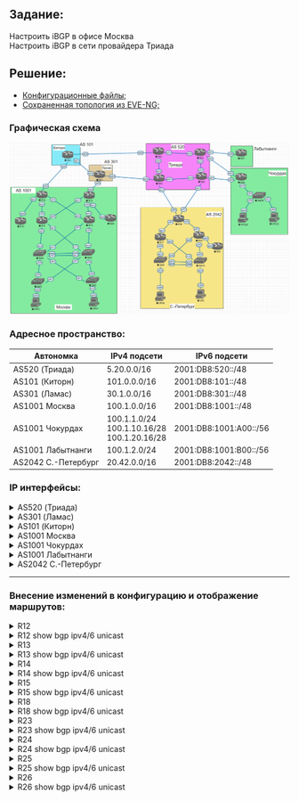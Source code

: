## Задание:

Настроить iBGP в офисе Москва
<br>
Настроить iBGP в сети провайдера Триада

##  Решение:

- [Конфигурационные файлы;](configs/)
- [Сохраненная топология из EVE-NG;](eve-ng_lab_iBGP.zip)

### Графическая схема

![](Topology.PNG)

### Адресное пространство:

| **Автономка**       | **IPv4 подсети**                                 | **IPv6 подсети**       |
|---------------------|--------------------------------------------------|------------------------|
| AS520 (Триада)      | 5.20.0.0/16                                      | 2001:DB8:520::/48      |
| AS101 (Киторн)      | 101.0.0.0/16                                     | 2001:DB8:101::/48      |
| AS301 (Ламас)       | 30.1.0.0/16                                      | 2001:DB8:301::/48      |
| AS1001 Москва       | 100.1.0.0/16                                     | 2001:DB8:1001::/48     |
| AS1001 Чокурдах     | 100.1.1.0/24<br>100.1.10.16/28<br>100.1.20.16/28 | 2001:DB8:1001:A00::/56 |
| AS1001 Лабытнанги   | 100.1.2.0/24                                     | 2001:DB8:1001:B00::/56 |
| AS2042 С.-Петербург | 20.42.0.0/16                                     | 2001:DB8:2042::/48     |

### IP интерфейсы:

<details>
  <summary>AS520 (Триада)</summary>

| **Device** |            **Interface**            |                                **IPv4 Address**                                |                                                                                **IPv6 Address**                                                                        |
|:----------:|:-----------------------------------:|:------------------------------------------------------------------------------:|:----------------------------------------------------------------------------------------------------------------------------------------------------------------------:|
|   **R23**  |     Lo1<br>e0/0<br>e0/1<br>e0/2     |         5.20.0.23/32<br>5.20.23.0/31<br>172.16.1.0/31<br>172.16.1.2/31         |                                            2001:DB8:520::23/128<br>FE80::23 link-local<br>FE80::23 link-local<br>FE80::23 link-local                                   |
|   **R24**  | Lo1<br>e0/0<br>e0/1<br>e0/2<br>e0/3 | 5.20.0.24/32<br>5.20.24.0/31<br>172.16.1.4/31<br>172.16.1.3/31<br>5.20.24.2/31 | 2001:DB8:520::24/128<br>FE80::24 link-local, 2001:DB8:520:24E0::24/112<br>FE80::24 link-local<br>FE80::24 link-local<br>FE80::24 link-local, 2001:DB8:520:24E3::24/112 |
|   **R25**  | Lo1<br>e0/0<br>e0/1<br>e0/2<br>e0/3 | 5.20.0.25/32<br>172.16.1.1/31<br>5.20.25.0/31<br>172.16.1.6/31<br>5.20.25.2/31 |                                2001:DB8:520::25/128<br>FE80::25 link-local<br>FE80::25 link-local<br>FE80::25 link-local<br>FE80::25 link-local                        |
|   **R26**  | Lo1<br>e0/0<br>e0/1<br>e0/2<br>e0/3 | 5.20.0.26/32<br>172.16.1.5/31<br>5.20.26.0/31<br>172.16.1.7/31<br>5.20.26.2/31 |                 2001:DB8:520::26/128<br>FE80::26 link-local<br>FE80::26 link-local<br>FE80::26 link-local<br>FE80::26 link-local, 2001:DB8:520:26E3::26/112            |
</details>

<details>
  <summary>AS301 (Ламас)</summary>

| **Device** | **Interface**               | **IPv4 Address**                                               | **IPv6 Address**                                                                                                                                                           |
|------------|-----------------------------|----------------------------------------------------------------|----------------------------------------------------------------------------------------------------------------------------------------------------------------------------|
| **R21**    | Lo1<br>e0/0<br>e0/1<br>e0/2 | 30.1.0.21/32<br>30.1.100.0/31<br>172.16.1.0/31<br>5.20.24.1/31 | 2001:DB8:301::21/128<br>FE80::21 link-local, 2001:DB8:301:21E0::21/112<br>FE80::21 link-local, 2001:DB8:301:21E1::21/112<br>FE80::21 link-local, 2001:DB8:520:24E0::21/112 |
</details>

<details>
  <summary>AS101 (Киторн)</summary>

| **Device** | **Interface**               | **IPv4 Address**                                                 | **IPv6 Address**                                                                                                                                |
|------------|-----------------------------|------------------------------------------------------------------|-------------------------------------------------------------------------------------------------------------------------------------------------|
| **R22**    | Lo1<br>e0/0<br>e0/1<br>e0/2 | 101.0.0.22/32<br>101.0.100.0/31<br>172.16.1.1/31<br>5.20.23.1/31 | 2001:DB8:101::22/128<br>FE80::22 link-local, 2001:DB8:101:22E0::22/112<br>FE80::22 link-local, 2001:DB8:301:21E1::22/112<br>FE80::22 link-local |
</details>

<details>
  <summary>AS1001 Москва</summary>

| **Device** | **Interface**                                  | **IPv4 Address**                                                                                       | **IPv6 Address**                                                                                                                             |
|------------|------------------------------------------------|--------------------------------------------------------------------------------------------------------|----------------------------------------------------------------------------------------------------------------------------------------------|
| **VPC1**   | eth0                                           | 100.1.10.2/28 gw 100.1.10.1                                                                            | 2001:DB8:1001:10::/64 (SLAAC)                                                                                                                |
| **VPC7**   | eth0                                           | 100.1.20.2/28 gw 100.1.20.1                                                                            | 2001:DB8:1001:20::/64 (SLAAC)                                                                                                                |
| **SW2**    | Lo1<br>e0/0<br>e0/1<br>vlan20                  | 100.1.0.2/32<br>172.16.1.27/31<br>172.16.1.23/31<br>100.1.20.1/28                                      | 2001:DB8:1001::2/128<br>FE80::2 link-local<br>FE80::2 link-local<br>2001:DB8:1001:20::1/64                                                   |
| **SW3**    | Lo1<br>e0/0<br>e0/1<br>vlan10                  | 100.1.0.3/32<br>172.16.1.21/31<br>172.16.1.29/31<br>100.1.10.1/28                                      | 2001:DB8:1001::3/128<br>FE80::3 link-local<br>FE80::3 link-local<br>2001:DB8:1001:10::1/64                                                   |
| **SW4**    | Lo1<br>e0/0<br>e0/1<br>e1/0<br>e1/1<br>vlan201 | 100.1.0.4/32<br>172.16.1.20/31<br>172.16.1.22/31<br>172.16.1.13/31<br>172.16.1.19/31<br>172.16.1.24/31 | 2001:DB8:1001::4/128<br>FE80::4 link-local<br>FE80::4 link-local<br>FE80::4 link-local<br>FE80::4 link-local<br>FE80::4 link-local           |
| **SW5**    | Lo1<br>e0/0<br>e0/1<br>e1/0<br>e1/1<br>vlan201 | 100.1.0.5/32<br>172.16.1.26/31<br>172.16.1.28/31<br>172.16.1.17/31<br>172.16.1.15/31<br>172.16.1.25/31 | 2001:DB8:1001::5/128<br>FE80::5 link-local<br>FE80::5 link-local<br>FE80::5 link-local<br>FE80::5 link-local<br>FE80::5 link-local           |
| **R12**    | Lo1<br>e0/0<br>e0/1<br>e0/2<br>e0/3            | 100.1.0.12/32<br>172.16.1.12/31<br>172.16.1.14/31<br>172.16.1.1/31<br>172.16.1.9/31                    | 2001:DB8:1001::12/128<br>FE80::12 link-local<br>FE80::12 link-local<br>FE80::12 link-local<br>FE80::12 link-local                            |
| **R13**    | Lo1<br>e0/0<br>e0/1<br>e0/2<br>e0/3            | 100.1.0.13/32<br>172.16.1.16/31<br>172.16.1.18/31<br>172.16.1.7/31<br>172.16.1.3/31                    | 2001:DB8:1001::13/128<br>FE80::13 link-local<br>FE80::13 link-local<br>FE80::13 link-local<br>FE80::13 link-local                            |
| **R14**    | Lo1<br>e0/0<br>e0/1<br>e0/2<br>e0/3            | 100.1.0.14/32<br>172.16.1.0/31<br>172.16.1.2/31<br>101.0.100.1/31<br>172.16.1.4/31                     | 2001:DB8:1001::14/128<br>FE80::14 link-local<br>FE80::14 link-local<br>FE80::14 link-local, 2001:DB8:101:22E0::14/112<br>FE80::14 link-local |
| **R15**    | Lo1<br>e0/0<br>e0/1<br>e0/2<br>e0/3            | 100.1.0.15/32<br>172.16.1.6/31<br>172.16.1.8/31<br>30.1.100.1/31<br>172.16.1.10/31                     | 2001:DB8:1001::15/128<br>FE80::15 link-local<br>FE80::15 link-local<br>FE80::15 link-local, 2001:DB8:301:21E0::15/112<br>FE80::15 link-local |
| **R19**    | Lo1<br>e0/0                                    | 100.1.0.19/32<br>172.16.1.5/31                                                                         | 2001:DB8:1001::19/128<br>FE80::19 link-local                                                                                                 |
| **R20**    | Lo1<br>e0/0                                    | 100.1.0.20/32<br>172.16.1.11/31                                                                        | 2001:DB8:1001::20/128<br>FE80::20 link-local                                                                                                 |
</details>

<details>
  <summary>AS1001 Чокурдах</summary>

| **Device** | **Interface**                   | **IPv4 Address**                                                | **IPv6 Address**                                                                                   |
|------------|---------------------------------|-----------------------------------------------------------------|----------------------------------------------------------------------------------------------------|
| **VPC30**  | eth0                            | 100.1.10.18/28 gw 100.1.10.17                                   | 2001:DB8:1001:A10::/64 (SLAAC)                                                                     |
| **VPC31**  | eth0                            | 100.1.20.18/28 gw 100.1.20.17                                   | 2001:DB8:1001:A20::/64 (SLAAC)                                                                     |
| **R28**    | Lo1<br>e0/0<br>e0/1<br>e0/2     | 100.1.1.28<br>5.20.26.1/31<br>5.20.25.3/31<br>172.16.1.0/31     | 2001:DB8:1001:AA1::28<br>FE80::28 link-local<br>FE80::28 link-local<br>FE80::28 link-local         |
| **SW29**   | Lo1<br>e0/2<br>vlan10<br>vlan20 | 100.1.1.29<br>172.16.1.1/31<br>100.1.10.17/28<br>100.1.20.17/28 | 2001:DB8:1001:AA1::29<br>FE80::29 link-local<br>2001:DB8:1001:A10::1/64<br>2001:DB8:1001:A20::1/64 |
</details>

<details>
  <summary>AS1001 Лабытнанги</summary>

| **Device** | **Interface** | **IPv4 Address**              | **IPv6 Address**                                 |
|------------|---------------|-------------------------------|--------------------------------------------------|
| **R27**    | Lo1<br>e0/0   | 100.1.2.27/32<br>5.20.25.1/31 | 2001:DB8:1001:BB2::27/128<br>FE80::27 link-local |
</details>

<details>
  <summary>AS2042 С.-Петербург</summary>

| **Device** | **Interface**                            | **IPv4 Address**                                                                    | **IPv6 Address**                                                                                                                                                        |
|------------|------------------------------------------|-------------------------------------------------------------------------------------|-------------------------------------------------------------------------------------------------------------------------------------------------------------------------|
| **VPC**    | eth0                                     | 20.42.10.2/28 gw 20.42.10.1                                                         | 2001:DB8:2042:10::/64 (SLAAC)                                                                                                                                           |
| **VPC8**   | eth0                                     | 20.42.20.2/28 gw 20.42.20.1                                                         | 2001:DB8:2042:20::/64 (SLAAC)                                                                                                                                           |
| **SW9**    | Lo1<br>e0/3<br>e1/0<br>vlan10<br>vlan251 | 20.42.0.9/32<br>172.16.1.11/31<br>172.16.1.7/31<br>20.42.10.1/28<br>172.16.1.14/31  | 2001:DB8:2042::9/128<br>FE80::9 link-local<br>FE80::9 link-local<br>2001:DB8:2042:10::1/64<br>FE80::9 link-local                                                        |
| **SW10**   | Lo1<br>e0/3<br>e1/0<br>vlan20<br>vlan251 | 100.1.0.10/32<br>172.16.1.5/31<br>172.16.1.13/31<br>100.1.20.1/28<br>172.16.1.15/31 | 2001:DB8:2042::10/128<br>FE80::10 link-local<br>FE80::10 link-local<br>2001:DB8:2042:20::1/64<br>FE80::10 link-local                                                    |
| **R16**    | Lo1<br>e0/0<br>e0/1<br>e0/2<br>e0/3      | 20.42.0.16/32<br>172.16.1.4/31<br>172.16.1.1/31<br>172.16.1.6/31<br>172.16.1.8/31   | 2001:DB8:2042::16/128<br>FE80::16 link-local<br>FE80::16 link-local<br>FE80::16 link-local<br>FE80::16 link-local                                                       |
| **R17**    | Lo1<br>e0/0<br>e0/1<br>e0/2              | 20.42.0.17/32<br>172.16.1.10/31<br>172.16.1.3/31<br>172.16.1.12/31                  | 2001:DB8:2042::17/128<br>FE80::17 link-local<br>FE80::17 link-local<br>FE80::17 link-local                                                                              |
| **R18**    | Lo1<br>e0/0<br>e0/1<br>e0/2<br>e0/3      | 20.42.0.18/32<br>172.16.1.0/31<br>172.16.1.2/31<br>5.20.24.3/31<br>5.20.26.3/31     | 2001:DB8:2042::18/128<br>FE80::18 link-local<br>FE80::18 link-local<br>FE80::18 link-local, 2001:DB8:520:24E3::18/112<br>FE80::18 link-local, 2001:DB8:520:26E3::18/112 |
| **R32**    | Lo1<br>e0/0                              | 20.42.0.32/32<br>172.16.1.9/31                                                      | 2001:DB8:2042::32/128<br>FE80::32 link-local                                                                                                                            |
</details>

<hr>

### Внесение изменений в конфигурацию и отображение маршрутов:
<details>
  <summary>R12</summary>
<pre>
!
router bgp 1001
 neighbor msk peer-group
 neighbor msk remote-as 1001
 neighbor msk update-source Loopback1
 neighbor msk_v6 peer-group
 neighbor msk_v6 remote-as 1001
 neighbor msk_v6 update-source Loopback1
 neighbor 2001:DB8:1001::13 peer-group msk_v6
 neighbor 2001:DB8:1001::14 peer-group msk_v6
 neighbor 2001:DB8:1001::15 peer-group msk_v6
 neighbor 100.1.0.13 peer-group msk
 neighbor 100.1.0.14 peer-group msk
 neighbor 100.1.0.15 peer-group msk
 !
 address-family ipv4
  no neighbor 2001:DB8:1001::13 activate
  no neighbor 2001:DB8:1001::14 activate
  no neighbor 2001:DB8:1001::15 activate
  neighbor 100.1.0.13 activate
  neighbor 100.1.0.14 activate
  neighbor 100.1.0.15 activate
 exit-address-family
 !
 address-family ipv6
  neighbor 2001:DB8:1001::13 activate
  neighbor 2001:DB8:1001::14 activate
  neighbor 2001:DB8:1001::15 activate
 exit-address-family
!
</pre>
</details>
<details>
  <summary>R12 show bgp ipv4/6 unicast</summary>
<pre>
R12#sh bgp ipv4 unicast
BGP table version is 43, local router ID is 100.1.0.12
...
     Network          Next Hop            Metric LocPrf Weight Path
 r>i 0.0.0.0          100.1.0.15               0    150      0 301 i
 *>i 5.20.0.0/16      100.1.0.15               0    150      0 301 520 i
 *>i 20.42.0.0/16     100.1.0.15               0    150      0 301 520 2042 i
 *>i 30.1.0.0/16      100.1.0.15               0    150      0 301 i
 *>i 100.1.0.0/16     100.1.0.14               0    100      0 i
 * i                  100.1.0.15               0    100      0 i
 *>i 100.1.1.0/24     100.1.0.15               0    150      0 301 520 ?
 *>i 100.1.2.0/24     100.1.0.15               0    150      0 301 520 ?
 *>i 100.1.10.16/28   100.1.0.15               0    150      0 301 520 ?
 *>i 100.1.20.16/28   100.1.0.15               0    150      0 301 520 ?
 *>i 101.0.0.0/16     100.1.0.15               0    150      0 301 101 i
R12#sh bgp ipv6 unicast
BGP table version is 18, local router ID is 100.1.0.12
...
     Network          Next Hop            Metric LocPrf Weight Path
 r>i ::/0             2001:DB8:1001::15
                                                0    150      0 301 i
 *>i 2001:DB8:101::/48
                       2001:DB8:1001::15
                                                0    150      0 301 101 i
 *>i 2001:DB8:301::/48
                       2001:DB8:1001::15
                                                0    150      0 301 i
 *>i 2001:DB8:520::/48
                       2001:DB8:1001::15
                                                0    150      0 301 520 i
 *>i 2001:DB8:1001::/48
                       2001:DB8:1001::14
                                                0    100      0 i
 * i                  2001:DB8:1001::15
                                                0    100      0 i
 *>i 2001:DB8:1001:A00::/56
                       2001:DB8:1001::15
                                                0    150      0 301 520 ?
 *>i 2001:DB8:1001:B00::/56
                       2001:DB8:1001::15
                                                0    150      0 301 520 ?
 *>i 2001:DB8:2042::/48
                       2001:DB8:1001::15
                                                0    150      0 301 520 2042 i
</pre>
</details>

<details>
  <summary>R13</summary>
<pre>
!
router bgp 1001
 neighbor msk peer-group
 neighbor msk remote-as 1001
 neighbor msk update-source Loopback1
 neighbor msk_v6 peer-group
 neighbor msk_v6 remote-as 1001
 neighbor msk_v6 update-source Loopback1
 neighbor 2001:DB8:1001::12 peer-group msk_v6
 neighbor 2001:DB8:1001::14 peer-group msk_v6
 neighbor 2001:DB8:1001::15 peer-group msk_v6
 neighbor 100.1.0.12 peer-group msk
 neighbor 100.1.0.14 peer-group msk
 neighbor 100.1.0.15 peer-group msk
 !
 address-family ipv4
  no neighbor 2001:DB8:1001::12 activate
  no neighbor 2001:DB8:1001::14 activate
  no neighbor 2001:DB8:1001::15 activate
  neighbor 100.1.0.12 activate
  neighbor 100.1.0.14 activate
  neighbor 100.1.0.15 activate
 exit-address-family
 !
 address-family ipv6
  neighbor 2001:DB8:1001::12 activate
  neighbor 2001:DB8:1001::14 activate
  neighbor 2001:DB8:1001::15 activate
 exit-address-family
!
</pre>
</details>
<details>
  <summary>R13 show bgp ipv4/6 unicast</summary>
<pre>
R13#sh bgp ipv4 unicast
BGP table version is 43, local router ID is 100.1.0.13
...
     Network          Next Hop            Metric LocPrf Weight Path
 r>i 0.0.0.0          100.1.0.15               0    150      0 301 i
 *>i 5.20.0.0/16      100.1.0.15               0    150      0 301 520 i
 *>i 20.42.0.0/16     100.1.0.15               0    150      0 301 520 2042 i
 *>i 30.1.0.0/16      100.1.0.15               0    150      0 301 i
 *>i 100.1.0.0/16     100.1.0.14               0    100      0 i
 * i                  100.1.0.15               0    100      0 i
 *>i 100.1.1.0/24     100.1.0.15               0    150      0 301 520 ?
 *>i 100.1.2.0/24     100.1.0.15               0    150      0 301 520 ?
 *>i 100.1.10.16/28   100.1.0.15               0    150      0 301 520 ?
 *>i 100.1.20.16/28   100.1.0.15               0    150      0 301 520 ?
 *>i 101.0.0.0/16     100.1.0.15               0    150      0 301 101 i
R13#sh bgp ipv6 unicast
BGP table version is 22, local router ID is 100.1.0.13
...
     Network          Next Hop            Metric LocPrf Weight Path
 r>i ::/0             2001:DB8:1001::15
                                                0    150      0 301 i
 *>i 2001:DB8:101::/48
                       2001:DB8:1001::15
                                                0    150      0 301 101 i
 *>i 2001:DB8:301::/48
                       2001:DB8:1001::15
                                                0    150      0 301 i
 *>i 2001:DB8:520::/48
                       2001:DB8:1001::15
                                                0    150      0 301 520 i
 *>i 2001:DB8:1001::/48
                       2001:DB8:1001::14
                                                0    100      0 i
 * i                  2001:DB8:1001::15
                                                0    100      0 i
 *>i 2001:DB8:1001:A00::/56
                       2001:DB8:1001::15
                                                0    150      0 301 520 ?
 *>i 2001:DB8:1001:B00::/56
                       2001:DB8:1001::15
                                                0    150      0 301 520 ?
 *>i 2001:DB8:2042::/48
                       2001:DB8:1001::15
                                                0    150      0 301 520 2042 i
</pre>
</details>

<details>
  <summary>R14</summary>
<pre>
!
router bgp 1001
 neighbor msk peer-group
 neighbor msk remote-as 1001
 neighbor msk update-source Loopback1
 neighbor msk_v6 peer-group
 neighbor msk_v6 remote-as 1001
 neighbor msk_v6 update-source Loopback1
 neighbor 2001:DB8:1001::12 peer-group msk_v6
 neighbor 2001:DB8:1001::13 peer-group msk_v6
 neighbor 2001:DB8:1001::15 peer-group msk_v6
 neighbor 100.1.0.12 peer-group msk
 neighbor 100.1.0.13 peer-group msk
 neighbor 100.1.0.15 peer-group msk
 !
 address-family ipv4
  neighbor msk next-hop-self
  no neighbor 2001:DB8:1001::12 activate
  no neighbor 2001:DB8:1001::13 activate
  no neighbor 2001:DB8:1001::15 activate
  neighbor 100.1.0.12 activate
  neighbor 100.1.0.13 activate
  neighbor 100.1.0.15 activate
 exit-address-family
 !
 address-family ipv6
  neighbor msk_v6 next-hop-self
  neighbor 2001:DB8:1001::12 activate
  neighbor 2001:DB8:1001::13 activate
  neighbor 2001:DB8:1001::15 activate
 exit-address-family
!
</pre>
</details>
<details>
  <summary>R14 show bgp ipv4/6 unicast</summary>
<pre>
R14#sh bgp ipv4 unicast
BGP table version is 36, local router ID is 100.1.0.14
...
     Network          Next Hop            Metric LocPrf Weight Path
 r>i 0.0.0.0          100.1.0.15               0    150      0 301 i
 r                    101.0.100.0                            0 101 i
 *>i 5.20.0.0/16      100.1.0.15               0    150      0 301 520 i
 *                    101.0.100.0                            0 101 301 520 i
 *>i 20.42.0.0/16     100.1.0.15               0    150      0 301 520 2042 i
 *                    101.0.100.0                            0 101 301 520 2042 i
 *>i 30.1.0.0/16      100.1.0.15               0    150      0 301 i
 *                    101.0.100.0                            0 101 301 i
 * i 100.1.0.0/16     100.1.0.15               0    100      0 i
 *>                   0.0.0.0                  0         32768 i
 *>i 100.1.1.0/24     100.1.0.15               0    150      0 301 520 ?
 *                    101.0.100.0                            0 101 301 520 ?
 *>i 100.1.2.0/24     100.1.0.15               0    150      0 301 520 ?
 *                    101.0.100.0                            0 101 301 520 ?
 *>i 100.1.10.16/28   100.1.0.15               0    150      0 301 520 ?
 *                    101.0.100.0                            0 101 301 520 ?
 *>i 100.1.20.16/28   100.1.0.15               0    150      0 301 520 ?
 *                    101.0.100.0                            0 101 301 520 ?
 *>i 101.0.0.0/16     100.1.0.15               0    150      0 301 101 i
 *                    101.0.100.0              0             0 101 i
R14#sh bgp ipv6 unicast
BGP table version is 22, local router ID is 100.1.0.14
...
     Network          Next Hop            Metric LocPrf Weight Path
 r>i ::/0             2001:DB8:1001::15
                                                0    150      0 301 i
 r                    2001:DB8:101:22E0::22
                                                              0 101 i
 *>i 2001:DB8:101::/48
                       2001:DB8:1001::15
                                                0    150      0 301 101 i
 *                    2001:DB8:101:22E0::22
                                                0             0 101 i
 *>i 2001:DB8:301::/48
                       2001:DB8:1001::15
                                                0    150      0 301 i
 *                    2001:DB8:101:22E0::22
                                                              0 101 301 i
 *>i 2001:DB8:520::/48
                       2001:DB8:1001::15
                                                0    150      0 301 520 i
 *                    2001:DB8:101:22E0::22
                                                              0 101 301 520 i
 * i 2001:DB8:1001::/48
                       2001:DB8:1001::15
                                                0    100      0 i
 *>                   ::                       0         32768 i
 *>i 2001:DB8:1001:A00::/56
                       2001:DB8:1001::15
                                                0    150      0 301 520 ?
 *                    2001:DB8:101:22E0::22
                                                              0 101 301 520 ?
 *>i 2001:DB8:1001:B00::/56
                       2001:DB8:1001::15
                                                0    150      0 301 520 ?
 *                    2001:DB8:101:22E0::22
                                                              0 101 301 520 ?
 *>i 2001:DB8:2042::/48
                       2001:DB8:1001::15
                                                0    150      0 301 520 2042 i
 *                    2001:DB8:101:22E0::22
                                                              0 101 301 520 2042 i
</pre>
</details>

<details>
  <summary>R15</summary>
<pre>
!
router bgp 1001
 neighbor msk peer-group
 neighbor msk remote-as 1001
 neighbor msk update-source Loopback1
 neighbor msk_v6 peer-group
 neighbor msk_v6 remote-as 1001
 neighbor msk_v6 update-source Loopback1
 neighbor 2001:DB8:1001::12 peer-group msk_v6
 neighbor 2001:DB8:1001::13 peer-group msk_v6
 neighbor 2001:DB8:1001::14 peer-group msk_v6
 neighbor 100.1.0.12 peer-group msk
 neighbor 100.1.0.13 peer-group msk
 neighbor 100.1.0.14 peer-group msk
 !
 address-family ipv4
  neighbor msk next-hop-self
  neighbor 30.1.100.0 route-map AS301-IN in
  no neighbor 2001:DB8:1001::12 activate
  no neighbor 2001:DB8:1001::13 activate
  no neighbor 2001:DB8:1001::14 activate
  neighbor 100.1.0.12 activate
  neighbor 100.1.0.13 activate
  neighbor 100.1.0.14 activate
 exit-address-family
 !
 address-family ipv6
  neighbor msk_v6 next-hop-self
  neighbor 2001:DB8:301:21E0::21 route-map AS301-IN in
  neighbor 2001:DB8:1001::12 activate
  neighbor 2001:DB8:1001::13 activate
  neighbor 2001:DB8:1001::14 activate
 exit-address-family
!
route-map AS301-IN permit 10
 set local-preference 150
!
</pre>
</details>
<details>
  <summary>R15 show bgp ipv4/6 unicast</summary>
<pre>
R15#sh bgp ipv4 unicast
BGP table version is 36, local router ID is 100.1.0.15
...
     Network          Next Hop            Metric LocPrf Weight Path
 *>  0.0.0.0          30.1.100.0                    150      0 301 i
 *>  5.20.0.0/16      30.1.100.0                    150      0 301 520 i
 *>  20.42.0.0/16     30.1.100.0                    150      0 301 520 2042 i
 *>  30.1.0.0/16      30.1.100.0               0    150      0 301 i
 * i 100.1.0.0/16     100.1.0.14               0    100      0 i
 *>                   0.0.0.0                  0         32768 i
 *>  100.1.1.0/24     30.1.100.0                    150      0 301 520 ?
 *>  100.1.2.0/24     30.1.100.0                    150      0 301 520 ?
 *>  100.1.10.16/28   30.1.100.0                    150      0 301 520 ?
 *>  100.1.20.16/28   30.1.100.0                    150      0 301 520 ?
 *>  101.0.0.0/16     30.1.100.0                    150      0 301 101 i
R15#sh bgp ipv6 unicast
BGP table version is 18, local router ID is 100.1.0.15
...
     Network          Next Hop            Metric LocPrf Weight Path
 *>  ::/0             2001:DB8:301:21E0::21
                                                     150      0 301 i
 *>  2001:DB8:101::/48
                       2001:DB8:301:21E0::21
                                                     150      0 301 101 i
 *>  2001:DB8:301::/48
                       2001:DB8:301:21E0::21
                                                0    150      0 301 i
 *>  2001:DB8:520::/48
                       2001:DB8:301:21E0::21
                                                     150      0 301 520 i
 * i 2001:DB8:1001::/48
                       2001:DB8:1001::14
                                                0    100      0 i
 *>                   ::                       0         32768 i
 *>  2001:DB8:1001:A00::/56
                       2001:DB8:301:21E0::21
                                                     150      0 301 520 ?
 *>  2001:DB8:1001:B00::/56
                       2001:DB8:301:21E0::21
                                                     150      0 301 520 ?
 *>  2001:DB8:2042::/48
                       2001:DB8:301:21E0::21
                                                     150      0 301 520 2042 i
</pre>
</details>

<details>
  <summary>R18</summary>
<pre>
!
router bgp 2042
 !
 address-family ipv4
  maximum-paths 2
 exit-address-family
 !
 address-family ipv6
  maximum-paths 2
 exit-address-family
!
</pre>
</details>
<details>
  <summary>R18 show bgp ipv4/6 unicast</summary>
<pre>
R18#sh bgp ipv4 unicast
BGP table version is 44, local router ID is 20.42.0.18
...
     Network          Next Hop            Metric LocPrf Weight Path
 *m  0.0.0.0          5.20.24.2                              0 520 i
 *>                   5.20.26.2                              0 520 i
 *m  5.20.0.0/16      5.20.24.2                0             0 520 i
 *>                   5.20.26.2                0             0 520 i
 *>  20.42.0.0/16     172.16.1.1         1024640         32768 i
 *m  30.1.0.0/16      5.20.26.2                              0 520 301 i
 *>                   5.20.24.2                              0 520 301 i
 *m  100.1.0.0/16     5.20.26.2                              0 520 301 1001 i
 *>                   5.20.24.2                              0 520 301 1001 i
 *m  100.1.1.0/24     5.20.24.2                              0 520 ?
 *>                   5.20.26.2                0             0 520 ?
 *m  100.1.2.0/24     5.20.24.2                              0 520 ?
 *>                   5.20.26.2                              0 520 ?
 *m  100.1.10.16/28   5.20.24.2                              0 520 ?
 *>                   5.20.26.2                0             0 520 ?
 *m  100.1.20.16/28   5.20.24.2                              0 520 ?
 *>                   5.20.26.2                0             0 520 ?
 *m  101.0.0.0/16     5.20.26.2                              0 520 301 101 i
 *>                   5.20.24.2                              0 520 301 101 i
R18#sh bgp ipv6 unicast
BGP table version is 32, local router ID is 20.42.0.18
...
     Network          Next Hop            Metric LocPrf Weight Path
 *m  ::/0             2001:DB8:520:24E3::24
                                                              0 520 i
 *>                   2001:DB8:520:26E3::26
                                                              0 520 i
 *m  2001:DB8:101::/48
                       2001:DB8:520:26E3::26
                                                              0 520 301 101 i
 *>                   2001:DB8:520:24E3::24
                                                              0 520 301 101 i
 *m  2001:DB8:301::/48
                       2001:DB8:520:26E3::26
                                                              0 520 301 i
 *>                   2001:DB8:520:24E3::24
                                                              0 520 301 i
 *m  2001:DB8:520::/48
                       2001:DB8:520:24E3::24
                                                0             0 520 i
 *>                   2001:DB8:520:26E3::26
                                                0             0 520 i
 *m  2001:DB8:1001::/48
                       2001:DB8:520:26E3::26
                                                              0 520 301 1001 i
 *>                   2001:DB8:520:24E3::24
                                                              0 520 301 1001 i
 *   2001:DB8:1001:A00::/56
                       2001:DB8:520:24E3::24
                                               10             0 520 ?
 *>                   2001:DB8:520:26E3::26
                                                0             0 520 ?
 *   2001:DB8:1001:B00::/56
                       2001:DB8:520:24E3::24
                                               20             0 520 ?
 *>                   2001:DB8:520:26E3::26
                                                              0 520 ?
 *>  2001:DB8:2042::/48
                       FE80::16           1024640         32768 i
</pre>
</details>

<details>
  <summary>R23</summary>
<pre>
!
router isis
 no default-information originate
 !
 address-family ipv6
  no default-information originate
 exit-address-family
!
router bgp 520
 neighbor triada peer-group
 neighbor triada remote-as 520
 neighbor triada update-source Loopback1
 neighbor triada_v6 peer-group
 neighbor triada_v6 remote-as 520
 neighbor triada_v6 update-source Loopback1
 neighbor 5.20.0.24 peer-group triada
 neighbor 5.20.0.25 peer-group triada
 neighbor 5.20.0.26 peer-group triada
 neighbor 2001:DB8:520::24 peer-group triada_v6
 neighbor 2001:DB8:520::25 peer-group triada_v6
 neighbor 2001:DB8:520::26 peer-group triada_v6
 !
 address-family ipv4
  network 0.0.0.0
  neighbor triada next-hop-self
  neighbor 5.20.0.24 activate
  neighbor 5.20.0.25 activate
  neighbor 5.20.0.26 activate
  no neighbor 2001:DB8:520::24 activate
  no neighbor 2001:DB8:520::25 activate
  no neighbor 2001:DB8:520::26 activate
 exit-address-family
 !
 address-family ipv6
  network ::/0
  neighbor triada_v6 next-hop-self
  neighbor 2001:DB8:520::24 activate
  neighbor 2001:DB8:520::25 activate
  neighbor 2001:DB8:520::26 activate
 exit-address-family
!
</pre>
</details>
<details>
  <summary>R23 show bgp ipv4/6 unicast</summary>
<pre>
R23#sh bgp ipv4 unicast
BGP table version is 21, local router ID is 5.20.0.23
...
     Network          Next Hop            Metric LocPrf Weight Path
 *>  0.0.0.0          5.20.23.1                0         32768 i
 r>i 5.20.0.0/16      5.20.0.24                0    100      0 i
 r i                  5.20.0.26                0    100      0 i
 *>i 20.42.0.0/16     5.20.0.24          1024640    100      0 2042 i
 * i                  5.20.0.26          1024640    100      0 2042 i
 *>i 30.1.0.0/16      5.20.0.24                0    100      0 301 i
 *>i 100.1.0.0/16     5.20.0.24                0    100      0 301 1001 i
 r>i 100.1.1.0/24     5.20.0.25                0    100      0 ?
 r i                  5.20.0.26                0    100      0 ?
 r>i 100.1.2.0/24     5.20.0.25                0    100      0 ?
 r>i 100.1.10.16/28   5.20.0.25                0    100      0 ?
 r i                  5.20.0.26                0    100      0 ?
 r>i 100.1.20.16/28   5.20.0.25                0    100      0 ?
 r i                  5.20.0.26                0    100      0 ?
 *>i 101.0.0.0/16     5.20.0.24                0    100      0 301 101 i
R23#sh bgp ipv6 unicast
BGP table version is 28, local router ID is 5.20.0.23
...
     Network          Next Hop            Metric LocPrf Weight Path
 *>  ::/0             FE80::22                 0         32768 i
 *>i 2001:DB8:101::/48
                       2001:DB8:520::24
                                                0    100      0 301 101 i
 *>i 2001:DB8:301::/48
                       2001:DB8:520::24
                                                0    100      0 301 i
 r>i 2001:DB8:520::/48
                       2001:DB8:520::24
                                                0    100      0 i
 r i                  2001:DB8:520::26
                                                0    100      0 i
 r>i 2001:DB8:520::23/128
                       2001:DB8:520::24
                                               20    100      0 ?
 r>i 2001:DB8:520::25/128
                       2001:DB8:520::24
                                               30    100      0 ?
 r>i 2001:DB8:520::26/128
                       2001:DB8:520::24
                                               20    100      0 ?
 *>i 2001:DB8:1001::/48
                       2001:DB8:520::24
                                                0    100      0 301 1001 i
 r i 2001:DB8:1001:A00::/56
                       2001:DB8:520::24
                                               10    100      0 ?
 r>i                  2001:DB8:520::25
                                                0    100      0 ?
 r i                  2001:DB8:520::26
                                                0    100      0 ?
 r i 2001:DB8:1001:B00::/56
                       2001:DB8:520::24
                                               20    100      0 ?
 r>i                  2001:DB8:520::25
                                                0    100      0 ?
 *>i 2001:DB8:2042::/48
                       2001:DB8:520::24
                                          1024640    100      0 2042 i
 * i                  2001:DB8:520::26
                                          1024640    100      0 2042 i
</pre>
</details>

<details>
  <summary>R24</summary>
<pre>
!
router isis
 no redistribute bgp 520
 no redistribute static
 !
 address-family ipv6
  no redistribute bgp 520
  no redistribute static
 exit-address-family
!
router bgp 520
 neighbor triada peer-group
 neighbor triada remote-as 520
 neighbor triada update-source Loopback1
 neighbor triada_v6 peer-group
 neighbor triada_v6 remote-as 520
 neighbor triada_v6 update-source Loopback1
 neighbor 5.20.0.23 peer-group triada
 neighbor 5.20.0.25 peer-group triada
 neighbor 5.20.0.26 peer-group triada
 neighbor 2001:DB8:520::23 peer-group triada_v6
 neighbor 2001:DB8:520::25 peer-group triada_v6
 neighbor 2001:DB8:520::26 peer-group triada_v6
 !
 address-family ipv4
  neighbor triada next-hop-self
  neighbor 5.20.0.23 activate
  neighbor 5.20.0.25 activate
  neighbor 5.20.0.26 activate
  no neighbor 2001:DB8:520::23 activate
  no neighbor 2001:DB8:520::25 activate
  no neighbor 2001:DB8:520::26 activate
 exit-address-family
 !
 address-family ipv6
  neighbor triada_v6 next-hop-self
  neighbor 2001:DB8:520::23 activate
  neighbor 2001:DB8:520::25 activate
  neighbor 2001:DB8:520::26 activate
 exit-address-family
!
</pre>
</details>
<details>
  <summary>R24 show bgp ipv4/6 unicast</summary>
<pre>
R24#sh bgp ipv4 unicast
BGP table version is 11, local router ID is 5.20.0.24
...
     Network          Next Hop            Metric LocPrf Weight Path
 *   0.0.0.0          5.20.24.1                              0 301 101 i
 *>i                  5.20.0.23                0    100      0 i
                      0.0.0.0                                0 i
 * i 5.20.0.0/16      5.20.0.26                0    100      0 i
 *>                   0.0.0.0                  0         32768 i
 * i 20.42.0.0/16     5.20.0.26          1024640    100      0 2042 i
 *>                   5.20.24.3          1024640             0 2042 i
 *>  30.1.0.0/16      5.20.24.1                0             0 301 i
 *>  100.1.0.0/16     5.20.24.1                              0 301 1001 i
 r i 100.1.1.0/24     5.20.0.25                0    100      0 ?
 r>i                  5.20.0.26                0    100      0 ?
 r>i 100.1.2.0/24     5.20.0.25                0    100      0 ?
 r i 100.1.10.16/28   5.20.0.25                0    100      0 ?
 r>i                  5.20.0.26                0    100      0 ?
 r i 100.1.20.16/28   5.20.0.25                0    100      0 ?
 r>i                  5.20.0.26                0    100      0 ?
 *>  101.0.0.0/16     5.20.24.1                              0 301 101 i
R24#sh bgp ipv6 unicast
BGP table version is 12, local router ID is 5.20.0.24
...
     Network          Next Hop            Metric LocPrf Weight Path
 *>i ::/0             2001:DB8:520::23
                                                0    100      0 i
                      ::                                     0 i
 *                    2001:DB8:520:24E0::21
                                                              0 301 101 i
 *>  2001:DB8:101::/48
                       2001:DB8:520:24E0::21
                                                              0 301 101 i
 *>  2001:DB8:301::/48
                       2001:DB8:520:24E0::21
                                                0             0 301 i
 * i 2001:DB8:520::/48
                       2001:DB8:520::26
                                                0    100      0 i
 *>                   ::                       0         32768 i
 *>  2001:DB8:520::23/128
                       FE80::23                20         32768 ?
 *>  2001:DB8:520::25/128
                       FE80::23                30         32768 ?
 *>  2001:DB8:520::26/128
                       FE80::26                20         32768 ?
 *>  2001:DB8:1001::/48
                       2001:DB8:520:24E0::21
                                                              0 301 1001 i
 * i 2001:DB8:1001:A00::/56
                       2001:DB8:520::25
                                                0    100      0 ?
 * i                  2001:DB8:520::26
                                                0    100      0 ?
 *>                   FE80::26                10         32768 ?
 * i 2001:DB8:1001:B00::/56
                       2001:DB8:520::25
                                                0    100      0 ?
 *>                   FE80::23                20         32768 ?
 * i 2001:DB8:2042::/48
                       2001:DB8:520::26
                                          1024640    100      0 2042 i
 *>                   2001:DB8:520:24E3::18
                                          1024640             0 2042 i
</pre>
</details>

<details>
  <summary>R25</summary>
<pre>
!
router bgp 520
 neighbor triada peer-group
 neighbor triada remote-as 520
 neighbor triada update-source Loopback1
 neighbor triada_v6 peer-group
 neighbor triada_v6 remote-as 520
 neighbor triada_v6 update-source Loopback1
 neighbor 5.20.0.23 peer-group triada
 neighbor 5.20.0.24 peer-group triada
 neighbor 5.20.0.26 peer-group triada
 neighbor 2001:DB8:520::23 peer-group triada_v6
 neighbor 2001:DB8:520::24 peer-group triada_v6
 neighbor 2001:DB8:520::26 peer-group triada_v6
 !
 address-family ipv4
  neighbor triada next-hop-self
  neighbor 5.20.0.23 activate
  neighbor 5.20.0.24 activate
  neighbor 5.20.0.26 activate
  no neighbor 2001:DB8:520::23 activate
  no neighbor 2001:DB8:520::24 activate
  no neighbor 2001:DB8:520::26 activate
 exit-address-family
 !
 address-family ipv6
  neighbor triada_v6 next-hop-self
  neighbor 2001:DB8:520::23 activate
  neighbor 2001:DB8:520::24 activate
  neighbor 2001:DB8:520::26 activate
 exit-address-family
!
</pre>
</details>
<details>
  <summary>R25 show bgp ipv4/6 unicast</summary>
<pre>
R25#sh bgp ipv4 unicast
BGP table version is 25, local router ID is 5.20.0.25
...
     Network          Next Hop            Metric LocPrf Weight Path
 *>i 0.0.0.0          5.20.0.23                0    100      0 i
 r i 5.20.0.0/16      5.20.0.24                0    100      0 i
 r>i                  5.20.0.26                0    100      0 i
 * i 20.42.0.0/16     5.20.0.24          1024640    100      0 2042 i
 *>i                  5.20.0.26          1024640    100      0 2042 i
 *>i 30.1.0.0/16      5.20.0.24                0    100      0 301 i
 *>i 100.1.0.0/16     5.20.0.24                0    100      0 301 1001 i
 * i 100.1.1.0/24     5.20.0.26                0    100      0 ?
 *>                   5.20.25.3                0         32768 ?
 *>  100.1.2.0/24     5.20.25.1                0         32768 ?
 * i 100.1.10.16/28   5.20.0.26                0    100      0 ?
 *>                   5.20.25.3                0         32768 ?
 * i 100.1.20.16/28   5.20.0.26                0    100      0 ?
 *>                   5.20.25.3                0         32768 ?
 *>i 101.0.0.0/16     5.20.0.24                0    100      0 301 101 i
R25#sh bgp ipv6 unicast
BGP table version is 30, local router ID is 5.20.0.25
...
     Network          Next Hop            Metric LocPrf Weight Path
 *>i ::/0             2001:DB8:520::23
                                                0    100      0 i
 *>i 2001:DB8:101::/48
                       2001:DB8:520::24
                                                0    100      0 301 101 i
 *>i 2001:DB8:301::/48
                       2001:DB8:520::24
                                                0    100      0 301 i
 r i 2001:DB8:520::/48
                       2001:DB8:520::24
                                                0    100      0 i
 r>i                  2001:DB8:520::26
                                                0    100      0 i
 r>i 2001:DB8:520::23/128
                       2001:DB8:520::24
                                               20    100      0 ?
 r>i 2001:DB8:520::25/128
                       2001:DB8:520::24
                                               30    100      0 ?
 r>i 2001:DB8:520::26/128
                       2001:DB8:520::24
                                               20    100      0 ?
 *>i 2001:DB8:1001::/48
                       2001:DB8:520::24
                                                0    100      0 301 1001 i
 * i 2001:DB8:1001:A00::/56
                       2001:DB8:520::24
                                               10    100      0 ?
 * i                  2001:DB8:520::26
                                                0    100      0 ?
 *>                   FE80::28                 0         32768 ?
 * i 2001:DB8:1001:B00::/56
                       2001:DB8:520::24
                                               20    100      0 ?
 *>                   FE80::27                 0         32768 ?
 * i 2001:DB8:2042::/48
                       2001:DB8:520::24
                                          1024640    100      0 2042 i
 *>i                  2001:DB8:520::26
                                          1024640    100      0 2042 i
</pre>
</details>

<details>
  <summary>R26</summary>
<pre>
!
router isis
 no redistribute bgp 520
 !
 address-family ipv6
  no redistribute bgp 520
 exit-address-family
!
router bgp 520
 neighbor triada peer-group
 neighbor triada remote-as 520
 neighbor triada update-source Loopback1
 neighbor triada_v6 peer-group
 neighbor triada_v6 remote-as 520
 neighbor triada_v6 update-source Loopback1
 neighbor 5.20.0.23 peer-group triada
 neighbor 5.20.0.24 peer-group triada
 neighbor 5.20.0.25 peer-group triada
 neighbor 2001:DB8:520::23 peer-group triada_v6
 neighbor 2001:DB8:520::24 peer-group triada_v6
 neighbor 2001:DB8:520::25 peer-group triada_v6
 !
 address-family ipv4
  neighbor triada next-hop-self
  neighbor 5.20.0.23 activate
  neighbor 5.20.0.24 activate
  neighbor 5.20.0.25 activate
  no neighbor 2001:DB8:520::23 activate
  no neighbor 2001:DB8:520::24 activate
  no neighbor 2001:DB8:520::25 activate
 exit-address-family
 !
 address-family ipv6
  neighbor triada_v6 next-hop-self
  neighbor 2001:DB8:520::23 activate
  neighbor 2001:DB8:520::24 activate
  neighbor 2001:DB8:520::25 activate
 exit-address-family
!
</pre>
</details>
<details>
  <summary>R26 show bgp ipv4/6 unicast</summary>
<pre>
R26#sh bgp ipv4 unicast
BGP table version is 22, local router ID is 5.20.0.26
...
     Network          Next Hop            Metric LocPrf Weight Path
 *>i 0.0.0.0          5.20.0.23                0    100      0 i
                      0.0.0.0                                0 i
 * i 5.20.0.0/16      5.20.0.24                0    100      0 i
 *>                   0.0.0.0                  0         32768 i
 * i 20.42.0.0/16     5.20.0.24          1024640    100      0 2042 i
 *>                   5.20.26.3          1024640             0 2042 i
 *>i 30.1.0.0/16      5.20.0.24                0    100      0 301 i
 *>i 100.1.0.0/16     5.20.0.24                0    100      0 301 1001 i
 * i 100.1.1.0/24     5.20.0.25                0    100      0 ?
 *>                   5.20.26.1                0         32768 ?
 r>i 100.1.2.0/24     5.20.0.25                0    100      0 ?
 * i 100.1.10.16/28   5.20.0.25                0    100      0 ?
 *>                   5.20.26.1                0         32768 ?
 * i 100.1.20.16/28   5.20.0.25                0    100      0 ?
 *>                   5.20.26.1                0         32768 ?
 *>i 101.0.0.0/16     5.20.0.24                0    100      0 301 101 i
R26#sh bgp ipv6 unicast
BGP table version is 29, local router ID is 5.20.0.26
...
     Network          Next Hop            Metric LocPrf Weight Path
 *>i ::/0             2001:DB8:520::23
                                                0    100      0 i
                      ::                                     0 i
 *>i 2001:DB8:101::/48
                       2001:DB8:520::24
                                                0    100      0 301 101 i
 *>i 2001:DB8:301::/48
                       2001:DB8:520::24
                                                0    100      0 301 i
 * i 2001:DB8:520::/48
                       2001:DB8:520::24
                                                0    100      0 i
 *>                   ::                       0         32768 i
 r>i 2001:DB8:520::23/128
                       2001:DB8:520::24
                                               20    100      0 ?
 r>i 2001:DB8:520::25/128
                       2001:DB8:520::24
                                               30    100      0 ?
 r>i 2001:DB8:520::26/128
                       2001:DB8:520::24
                                               20    100      0 ?
 *>i 2001:DB8:1001::/48
                       2001:DB8:520::24
                                                0    100      0 301 1001 i
 * i 2001:DB8:1001:A00::/56
                       2001:DB8:520::24
                                               10    100      0 ?
 * i                  2001:DB8:520::25
                                                0    100      0 ?
 *>                   FE80::28                 0         32768 ?
 r i 2001:DB8:1001:B00::/56
                       2001:DB8:520::24
                                               20    100      0 ?
 r>i                  2001:DB8:520::25
                                                0    100      0 ?
 * i 2001:DB8:2042::/48
                       2001:DB8:520::24
                                          1024640    100      0 2042 i
 *>                   2001:DB8:520:26E3::18
                                          1024640             0 2042 i
</pre>
</details>
